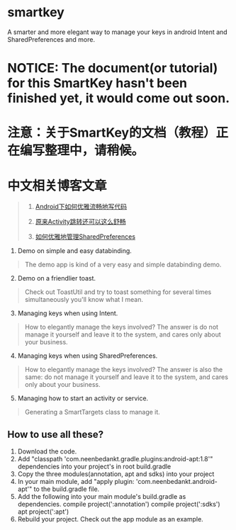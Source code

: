 # smartkey
A smarter and more elegant way to manage your keys in android Intent and SharedPreferences and more.

# NOTICE: The document(or tutorial) for this SmartKey hasn't been finished yet, it would come out soon.
# 注意：关于SmartKey的文档（教程）正在编写整理中，请稍候。
# 中文相关博客文章
> 1. [Android下如何优雅流畅地写代码](http://www.jianshu.com/p/55cc632b506f)
>
> 2. [原来Activity跳转还可以这么舒畅](http://www.jianshu.com/p/c359d72b5231)
>
> 3. [如何优雅地管理SharedPreferences](http://www.jianshu.com/p/bd864f5baa4e)

1. Demo on simple and easy databinding.
> The demo app is kind of a very easy and simple databinding demo.

2. Demo on a friendlier toast.
> Check out ToastUtil and try to toast something for several times simultaneously you'll know what I mean.

3. Managing keys when using Intent.
> How to elegantly manage the keys involved? The answer is do not manage it yourself and leave it to the system, and cares only about your business.

4. Managing keys when using SharedPreferences.
> How to elegantly manage the keys involved? The answer is also the same: do not manage it yourself and leave it to the system, and cares only about your business.

5. Managing how to start an activity or service.
> Generating a SmartTargets class to manage it.

## How to use all these?
1. Download the code.
2. Add "classpath 'com.neenbedankt.gradle.plugins:android-apt:1.8'" dependencies into your project's in root build.gradle
3. Copy the three modules(annotation, apt and sdks) into your project
4. In your main module, add "apply plugin: 'com.neenbedankt.android-apt'" to the build.gradle file.
5. Add the following into your main module's build.gradle as dependencies.
    compile project(':annotation')
    compile project(':sdks')
    apt project(':apt')
6. Rebuild your project.
Check out the app module as an example.
